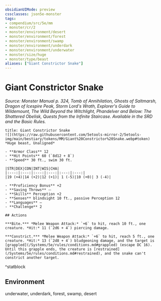 ```yaml
---
obsidianUIMode: preview
cssclasses: json5e-monster
tags:
- compendium/src/5e/mm
- monster/cr/2
- monster/environment/desert
- monster/environment/forest
- monster/environment/swamp
- monster/environment/underdark
- monster/environment/underwater
- monster/size/huge
- monster/type/beast
aliases: ["Giant Constrictor Snake"]
---
```

# Giant Constrictor Snake
*Source: Monster Manual p. 324, Tomb of Annihilation, Ghosts of Saltmarsh, Dragon of Icespire Peak, Storm Lord's Wrath, Explorer's Guide to Wildemount, The Wild Beyond the Witchlight, Phandelver and Below: The Shattered Obelisk, Quests from the Infinite Staircase. Available in the SRD and the Basic Rules.*  

```ad-statblock
title: Giant Constrictor Snake
![](https://raw.githubusercontent.com/5etools-mirror-2/5etools-img/main/bestiary/tokens/MM/Giant%20Constrictor%20Snake.webp#token)
*Huge beast, Unaligned*

- **Armor Class** 12
- **Hit Points** 60 (`8d12 + 8`)
- **Speed** 30 ft., swim 30 ft.

|STR|DEX|CON|INT|WIS|CHA|
|:---:|:---:|:---:|:---:|:---:|:---:|
|19 (+4)|14 (+2)|12 (+1)| 1 (-5)|10 (+0)| 3 (-4)|

- **Proficiency Bonus** +2
- **Saving Throws** ⏤
- **Skills** Perception +2
- **Senses** blindsight 10 ft., passive Perception 12
- **Languages** —
- **Challenge** 2

## Actions

***Bite.*** *Melee Weapon Attack:* `+6` to hit, reach 10 ft., one creature. *Hit:* 11 (`2d6 + 4`) piercing damage.

***Constrict.*** *Melee Weapon Attack:* `+6` to hit, reach 5 ft., one creature. *Hit:* 13 (`2d8 + 4`) bludgeoning damage, and the target is [grappled](/Systems/5e/rules/conditions.md#grappled) (escape DC 16). Until this grapple ends, the creature is [restrained](/Systems/5e/rules/conditions.md#restrained), and the snake can't constrict another target.
```
^statblock

## Environment

underwater, underdark, forest, swamp, desert